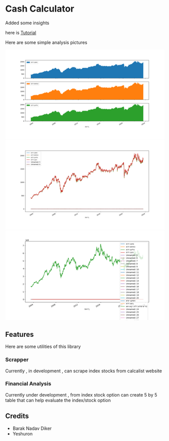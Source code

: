 


# Cash Calculator 

Added some insights 

here is [Tutorial](https://barakdiker123.github.io/CashAnalysis/)

Here are some simple analysis pictures 

![First analyis](pictures/Figure_1.png)
![Some Analyzed data](pictures/Some_analysis.png)
![show data](pictures/first_data_show.png)

## Features 

Here are some utilities of this library 

### Scrapper 
Currently , in development , can scrape index stocks from calcalist website 

### Financial Analysis 

Currently under development , from index stock option can create 5 by 5 table that can help evaluate the index/stock option 



## Credits 

* Barak Nadav Diker 
* Yeshuron 
